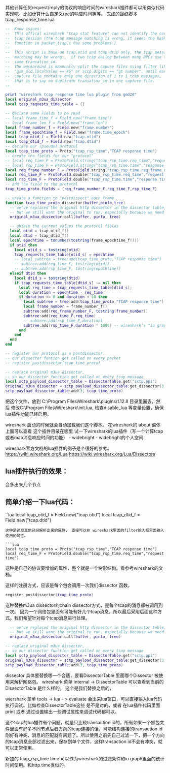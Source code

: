 其他计算任何request/reply的协议的响应时间的wireshark插件都可以用类似代码实现吧。比如计算什么自定义rpc的响应时间等等。
完成的最终脚本 tcap_response_time.lua

```lua
--  Know issues:
--  This offical wireshark "tcap stat feature" can not identify the correct
--  tcap session (the tcap message matching is wrong, it seems the hash
--  function in packet_tcap.c has some problems.)
--
--  This script is base on tcap.otid and tcap.dtid only, the tcap message
--  matching may be wrong.,  if two tcap dailog between many DPCs use the
--  same transation_id.
--  The workaround is mannually split the capure files using filter like
--  "gsm_old.localValue == 45" or sccp.digits == "gt number", until each
--  capture file contains only one direction of 1 to 1 tcap messages,
--  that is to say no duplicate transation_id in one capture file.
--

print "wireshark tcap response time lua plugin from gmd20"
local original_m3ua_dissector
local tcap_requests_time_table = {}

-- declare some Fields to be read
-- local frame_time_f = Field.new("frame.time")
-- local frame_len_f = Field.new("frame.len")
local frame_number_f = Field.new("frame.number")
local frame_epochtime_f = Field.new("frame.time_epoch")
local tcap_otid_f = Field.new("tcap.otid")
local tcap_dtid_f = Field.new("tcap.dtid")
-- declare our (pseudo) protocol
local tcap_time_proto = Proto("tcap_rsp_time","TCAP response time")
-- create the fields for our "protocol"
-- local req_time_F = ProtoField.string("tcap_rsp_time.req_time","request time")
-- local rsp_time_F = ProtoField.string("tcap_rsp_time.time","response time")
local req_frame_number_F = ProtoField.string("tcap_rsp_time.req_frame_number","request frame number")
local req_time_F = ProtoField.double("tcap_rsp_time.req_time","request time")
local rsp_time_F = ProtoField.double("tcap_rsp_time.time","response time")
-- add the field to the protocol
tcap_time_proto.fields = {req_frame_number_F,req_time_F,rsp_time_F}

-- create a function to "postdissect" each frame
function tcap_time_proto.dissector(buffer,pinfo,tree)
  -- we've replaced the original http dissector in the dissector table,
  -- but we still want the original to run, especially because we need to read its data
  original_m3ua_dissector:call(buffer, pinfo, tree)

  -- obtain the current values the protocol fields
  local otid = tcap_otid_f()
  local dtid = tcap_dtid_f()
  local epochtime = tonumber(tostring(frame_epochtime_f()))
  if otid then
    local otid_s = tostring(otid)
    tcap_requests_time_table[otid_s] = epochtime
    -- local subtree = tree:add(tcap_time_proto,"TCAP response time")
    -- subtree:add(req_time_F, tostring(otid))
    -- subtree:add(rsp_time_F, tostring(epochtime))
  elseif dtid then
    local dtid_s = tostring(dtid)
    if tcap_requests_time_table[dtid_s] ~= nil then
      local req_time = tcap_requests_time_table[dtid_s];
      local duration = epochtime - req_time
      if duration >= 0 and duration < 10 then
        local subtree = tree:add(tcap_time_proto,"TCAP response time")
        local frame_number = frame_number_f()
        subtree:add(req_frame_number_F, tostring(frame_number))
        subtree:add(req_time_F,req_time)
        -- subtree:add(rsp_time_F,duration)
        subtree:add(rsp_time_F,duration * 1000) -- wireshark's "io graph"'s auto scale doesn't work
      end
    end
  end
end

-- register our protocol as a postdissector.
-- our dissector funtion get called on every packet
-- register_postdissector(tcap_time_proto)

-- replace original m3ua dissector,
-- so our dissector function get called on every tcap message
local sctp_payload_dissector_table = DissectorTable.get("sctp.ppi")
original_m3ua_dissector = sctp_payload_dissector_table:get_dissector(3) -- save the original dissector so we can still get to it
sctp_payload_dissector_table:add(3, tcap_time_proto)                    -- and take its place in the dissector
```


把这个文件，放到 C:\Program Files\Wireshark\plugins\1.12.8  目录里面去，然后
修改C:\Program Files\Wireshark\init.lua,  检查disable_lua 等变量设置，确保lua插件功能已经启用。

wireshark 启动的时候就会自动加载我们这个脚本。  在wireshark的 about 窗体上面可以查看 这个插件目录在哪里
试一下wireshark的lua插件（写一个计算tcap或者map消息响应时间的功能） - widebright - widebright的个人空间
 

wireshark官方文档的lua插件的例子是个很好的参考。
https://wiki.wireshark.org/Lua
https://wiki.wireshark.org/Lua/Dissectors

lua插件执行的效果：
-----------------
会多出来几个节点
 



简单介绍一下lua代码：
-------------------

``lua
local tcap_otid_f = Field.new("tcap.otid")
local tcap_dtid_f = Field.new("tcap.dtid")
```
这种是读取其他已经解析出来的属性， 直接可以在 wireshark里面的filter输入框里面输入使用的属性。

```lua
local tcap_time_proto = Proto("tcap_rsp_time","TCAP response time")
local req_time_F = ProtoField.double("tcap_rsp_time.req_time","request time")
```
这种是自己的协议要增加的属性，整个就是一个树形结构。看参考wireshark的文档。


这样的注册方式，应该是每个包会调用一次我们dissector 函数。
```lua
register_postdissector(tcap_time_proto)
```


这种替换m3ua dissector的chain  dissector方式，是每个tcap的消息都被调用到一次。 因为一个网络包里面有可能有好几个tcap消息，所以最后采用后面这种方式。我们希望针对每个tcap消息进行处理。
```lua
  -- we've replaced the original http dissector in the dissector table,
  -- but we still want the original to run, especially because we need to read its data
  original_m3ua_dissector:call(buffer, pinfo, tree)

-- replace original m3ua dissector,
-- so our dissector function get called on every tcap message
local sctp_payload_dissector_table = DissectorTable.get("sctp.ppi")
original_m3ua_dissector = sctp_payload_dissector_table:get_dissector(3) -- save the original dissector so we can still get to it
sctp_payload_dissector_table:add(3, tcap_time_proto)                    -- and take its place in the dissector
```


dissector  具体要替换哪一个合适，要看DissectorTable 里面哪个Dissector 被使用来解析网络包。
wireshark 菜单 internal  ->  DissectorTable  可以查看到当前的DissectorTable  是什么样的。
这个是我们替换之后的，



wiershark 菜单  tools ->  lua - >  evaluate 会出来lua窗口，可以直接输入lua代码执行调试。比如检查DissectorTable这些
是不是对的，或者 在lua插件代码里面 print 或者 通过设置输出一些调试属性来调试代码都可以。

这个tcap的lua插件有个问题，就是只比较transaction id的，所有如果一个抓包文件里面有好多不同节点后者方向的tcap连接的话，可能结构连接的transaction id 刚好有冲突，消息的匹配就有问题了。所以使用之前先自己过滤一下，把一个方向的tcap消息全部过滤出来，保存到单个文件，这样transaction id不会有冲突，就可以正常使用。

新加的  tcap_rsp_time.time  可以作为wireshark的过滤条件和io graph里面的统计时间使用。和http.time类似的。
